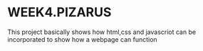 # WEEK4.PIZARUS
This project basically shows how html,css and javascriot can be incorporated
to show how a webpage can function
